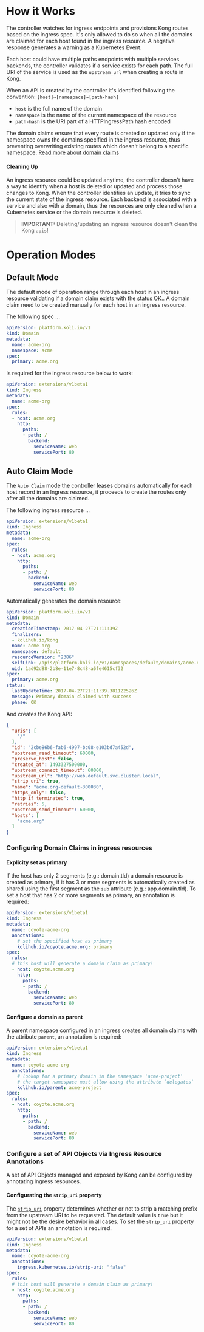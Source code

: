 # How it Works

The controller watches for ingress endpoints and provisions Kong routes based on the ingress spec. It's only allowed to do so when all the domains are claimed for each host found in the ingress resource. A negative response generates a warning as a Kubernetes Event.

Each host could have multiple paths endpoints with multiple services backends, the controller validates if a service exists for each path. The full URI of the service is used as the `upstream_url` when creating a route in Kong.

When an API is created by the controller it's identified following the convention: `[host]~[namespace]~[path-hash]`

- `host` is the full name of the domain
- `namespace` is the name of the current namespace of the resource
- `path-hash` is the URI part of a HTTPIngressPath hash encoded

The domain claims ensure that every route is created or updated only if the namespace owns the domains specified in the ingress resource, thus preventing overwriting existing routes which doesn't belong to a specific namespace. [Read more about domain claims](domain-claims.md)

#### Cleaning Up

An ingress resource could be updated anytime, the controller doesn't have a way to identify when a host is deleted or updated and process those changes to Kong. When the controller identifies an update, it tries to sync the current state of the ingress resource. Each backend is associated with a service and also with a domain, thus the resources are only cleaned when a Kubernetes service or the domain resource is deleted.

> **IMPORTANT:** Deleting/updating an ingress resource doesn't clean the Kong `apis`!

# Operation Modes

## Default Mode

The default mode of operation range through each host in an ingress resource validating if a domain claim exists with the [status OK.](domain-claims.md#Status). A domain claim need to be created manually for each host in an ingress resource.

The following spec ...

```yaml
apiVersion: platform.koli.io/v1
kind: Domain
metadata:
  name: acme-org
  namespace: acme
spec:
  primary: acme.org
```

Is required for the ingress resource below to work:

```yaml
apiVersion: extensions/v1beta1
kind: Ingress
metadata:
  name: acme-org
spec:
  rules:
  - host: acme.org
    http:
      paths:
      - path: /
        backend:
          serviceName: web
          servicePort: 80
```

## Auto Claim Mode

The `Auto Claim` mode the controller leases domains automatically for each host record in an Ingress resource, it proceeds to create the routes only after all the domains are claimed.

The following ingress resource ...

```yaml
apiVersion: extensions/v1beta1
kind: Ingress
metadata:
  name: acme-org
spec:
  rules:
  - host: acme.org
    http:
      paths:
      - path: /
        backend:
          serviceName: web
          servicePort: 80
```

Automatically generates the domain resource:

```yaml
apiVersion: platform.koli.io/v1
kind: Domain
metadata:
  creationTimestamp: 2017-04-27T21:11:39Z
  finalizers:
  - kolihub.io/kong
  name: acme-org
  namespace: default
  resourceVersion: "2386"
  selfLink: /apis/platform.koli.io/v1/namespaces/default/domains/acme-org
  uid: 1ad92d88-2b8e-11e7-8c48-a6fe4615cf32
spec:
  primary: acme.org
status:
  lastUpdateTime: 2017-04-27T21:11:39.381122526Z
  message: Primary domain claimed with success
  phase: OK
```

And creates the Kong API:

```json
{
  "uris": [
    "/"
  ],
  "id": "2cbe86b6-fab6-4997-bc08-e103bd7a452d",
  "upstream_read_timeout": 60000,
  "preserve_host": false,
  "created_at": 1493327500000,
  "upstream_connect_timeout": 60000,
  "upstream_url": "http://web.default.svc.cluster.local",
  "strip_uri": true,
  "name": "acme.org~default~300030",
  "https_only": false,
  "http_if_terminated": true,
  "retries": 5,
  "upstream_send_timeout": 60000,
  "hosts": [
    "acme.org"
  ]
}
```

### Configuring Domain Claims in ingress resources

#### Explicity set as primary

If the host has only 2 segments (e.g.: domain.tld) a domain resource is created as primary, if it has 3 or more segments is automatically created as shared using the first segment as the `sub` attribute (e.g.: app.domain.tld).
To set a host that has 2 or more segments as primary, an annotation is required:

```yaml
apiVersion: extensions/v1beta1
kind: Ingress
metadata:
  name: coyote-acme-org
  annotations:
    # set the specified host as primary
    kolihub.io/coyote.acme.org: primary
spec:
  rules:
  # this host will generate a domain claim as primary!
  - host: coyote.acme.org
    http:
      paths:
      - path: /
        backend:
          serviceName: web
          servicePort: 80
```

#### Configure a domain as parent

A parent namespace configured in an ingress creates all domain claims with the attribute `parent`, an annotation is required:

```yaml
apiVersion: extensions/v1beta1
kind: Ingress
metadata:
  name: coyote-acme-org
  annotations:
    # lookup for a primary domain in the namespace 'acme-project'
    # the target namespace must allow using the attribute `delegates`
    kolihub.io/parent: acme-project
spec:
  rules:
  - host: coyote.acme.org
    http:
      paths:
      - path: /
        backend:
          serviceName: web
          servicePort: 80
```

### Configure a set of API Objects via Ingress Resource Annotations
A set of API Objects managed and exposed by Kong can be configured by annotating Ingress resources.

#### Configurating the `strip_uri` property
The [`strip_uri`](https://getkong.org/docs/0.10.x/proxy/#the-strip_uri-property) property determines whether or not to strip a matching prefix from the upstream URI to be requested. The default value is `true` but it might not be the desire behavior in all cases. To set the `strip_uri` property for a set of APIs an annotation is required.

```yaml
apiVersion: extensions/v1beta1
kind: Ingress
metadata:
  name: coyote-acme-org
  annotations:
    ingress.kubernetes.io/strip-uri: "false"
spec:
  rules:
  # this host will generate a domain claim as primary!
  - host: coyote.acme.org
    http:
      paths:
      - path: /
        backend:
          serviceName: web
          servicePort: 80
```
